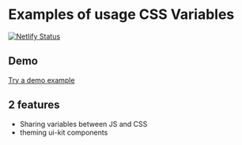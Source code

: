 # Examples of usage CSS Variables
[![Netlify Status](https://api.netlify.com/api/v1/badges/652f28d5-d067-46eb-a260-adcea48d3da1/deploy-status)](https://app.netlify.com/sites/css-variables-examples/deploys)

## Demo
<a href="https://css-variables-examples.netlify.app">Try a demo example</a>

## 2 features
* Sharing variables between JS and CSS
* theming ui-kit components
